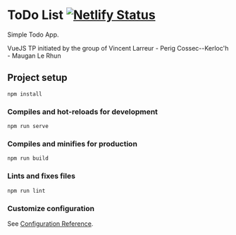 # ToDo List [![Netlify Status](https://api.netlify.com/api/v1/badges/c19a8e0c-f90f-4671-af64-cc66b5a73ac4/deploy-status)](https://app.netlify.com/sites/taskstodos/deploys)

Simple Todo App.

VueJS TP initiated by the group of Vincent Larreur - Perig Cossec--Kerloc'h - Maugan Le Rhun

## Project setup
```
npm install
```

### Compiles and hot-reloads for development
```
npm run serve
```

### Compiles and minifies for production
```
npm run build
```

### Lints and fixes files
```
npm run lint
```

### Customize configuration
See [Configuration Reference](https://cli.vuejs.org/config/).

